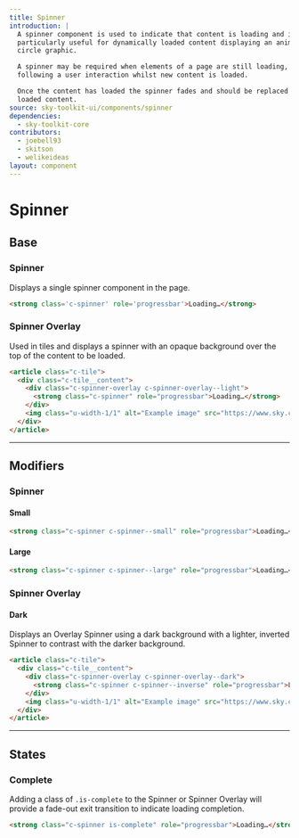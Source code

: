 ```yaml
---
title: Spinner
introduction: |
  A spinner component is used to indicate that content is loading and is
  particularly useful for dynamically loaded content displaying an animated
  circle graphic.

  A spinner may be required when elements of a page are still loading, or
  following a user interaction whilst new content is loaded.

  Once the content has loaded the spinner fades and should be replaced by the
  loaded content.
source: sky-toolkit-ui/components/spinner
dependencies:
  - sky-toolkit-core
contributors:
  - joebell93
  - skitson
  - welikeideas
layout: component
---
```


# Spinner

## Base

### Spinner

Displays a single spinner component in the page.

```html
<strong class='c-spinner' role='progressbar'>Loading…</strong>
```

### Spinner Overlay

Used in tiles and displays a spinner with an opaque background over the top of
the content to be loaded.

```html { "container": "tile" }
<article class="c-tile">
  <div class="c-tile__content">
    <div class="c-spinner-overlay c-spinner-overlay--light">
      <strong class="c-spinner" role="progressbar">Loading…</strong>
    </div>
    <img class="u-width-1/1" alt="Example image" src="https://www.sky.com/assets/toolkit/docs/spinner/example.gif" />
  </div>
</article>
```

---

## Modifiers

### Spinner

#### Small 

```html
<strong class="c-spinner c-spinner--small" role="progressbar">Loading…</strong>
```

#### Large

```html
<strong class="c-spinner c-spinner--large" role="progressbar">Loading…</strong>
```

### Spinner Overlay

#### Dark

Displays an Overlay Spinner using a dark background with a lighter, inverted
Spinner to contrast with the darker background.

```html { "container": "tile" }
<article class="c-tile">
  <div class="c-tile__content">
    <div class="c-spinner-overlay c-spinner-overlay--dark">
      <strong class="c-spinner c-spinner--inverse" role="progressbar">Loading…</strong>
    </div>
    <img class="u-width-1/1" alt="Example image" src="https://www.sky.com/assets/toolkit/docs/spinner/example.gif" />
  </div>
</article>
```

---

## States

### Complete

Adding a class of `.is-complete` to the Spinner or Spinner Overlay will provide
a fade-out exit transition to indicate loading completion.

```html { "render": false }
<strong class="c-spinner is-complete" role="progressbar">Loading…</strong>
```
